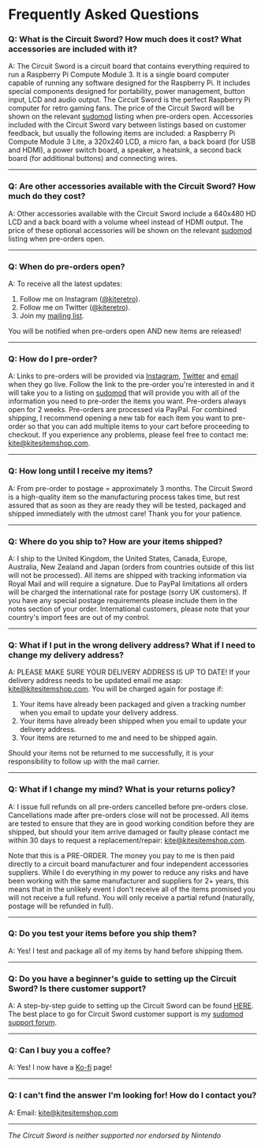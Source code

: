 # Frequently Asked Questions

### Q: What is the Circuit Sword? How much does it cost? What accessories are included with it?
A: The Circuit Sword is a circuit board that contains everything required to run a Raspberry Pi Compute Module 3. It is a single board computer capable of running any software designed for the Raspberry Pi. It includes special components designed for portability, power management, button input, LCD and audio output. The Circuit Sword is the perfect Raspberry Pi computer for retro gaming fans. The price of the Circuit Sword will be shown on the relevant [sudomod](https://www.sudomod.com/) listing when pre-orders open. Accessories included with the Circuit Sword vary between listings based on customer feedback, but usually the following items are included: a Raspberry Pi Compute Module 3 Lite, a 320x240 LCD, a micro fan, a back board (for USB and HDMI), a power switch board, a speaker, a heatsink, a second back board (for additional buttons) and connecting wires.

***
### Q: Are other accessories available with the Circuit Sword? How much do they cost?
A: Other accessories available with the Circuit Sword include a 640x480 HD LCD and a back board with a volume wheel instead of HDMI output. The price of these optional accessories will be shown on the relevant [sudomod](https://www.sudomod.com/) listing when pre-orders open.

***
### Q: When do pre-orders open?
A: To receive all the latest updates:
1. Follow me on Instagram ([@kiteretro](https://www.instagram.com/kiteretro/)).
2. Follow me on Twitter ([@kiteretro](https://twitter.com/kiteretro)).
3. Join my [mailing list](https://goo.gl/forms/e97uUvPOfUxPWdz82).

You will be notified when pre-orders open AND new items are released!

***
### Q: How do I pre-order?
A: Links to pre-orders will be provided via [Instagram](https://www.instagram.com/kiteretro/), [Twitter](https://twitter.com/kiteretro) and [email](https://docs.google.com/forms/d/e/1FAIpQLSfldWlIw2rxYdskP0xUDHvfQ84TIoc2HVhtLfzHKCbf89E-6Q/viewform) when they go live. Follow the link to the pre-order you're interested in and it will take you to a listing on [sudomod](https://www.sudomod.com/) that will provide you with all of the information you need to pre-order the items you want. Pre-orders always open for 2 weeks. Pre-orders are processed via PayPal. For combined shipping, I recommend opening a new tab for each item you want to pre-order so that you can add multiple items to your cart before proceeding to checkout. If you experience any problems, please feel free to contact me: kite@kitesitemshop.com.

***
### Q: How long until I receive my items?
A: From pre-order to postage = approximately 3 months. The Circuit Sword is a high-quality item so the manufacturing process takes time, but rest assured that as soon as they are ready they will be tested, packaged and shipped immediately with the utmost care! Thank you for your patience.

***
### Q: Where do you ship to? How are your items shipped?
A: I ship to the United Kingdom, the United States, Canada, Europe, Australia, New Zealand and Japan (orders from countries outside of this list will not be processed). All items are shipped with tracking information via Royal Mail and will require a signature. Due to PayPal limitations all orders will be charged the international rate for postage (sorry UK customers). If you have any special postage requirements please include them in the notes section of your order. International customers, please note that your country's import fees are out of my control.

***
### Q: What if I put in the wrong delivery address? What if I need to change my delivery address?
A: PLEASE MAKE SURE YOUR DELIVERY ADDRESS IS UP TO DATE! If your delivery address needs to be updated email me asap: kite@kitesitemshop.com. You will be charged again for postage if:
1. Your items have already been packaged and given a tracking number when you email to update your delivery address.
2. Your items have already been shipped when you email to update your delivery address.
3. Your items are returned to me and need to be shipped again.

Should your items not be returned to me successfully, it is your responsibility to follow up with the mail carrier.

***
### Q: What if I change my mind? What is your returns policy?
A: I issue full refunds on all pre-orders cancelled before pre-orders close. Cancellations made after pre-orders close will not be processed. All items are tested to ensure that they are in good working condition before they are shipped, but should your item arrive damaged or faulty please contact me within 30 days to request a replacement/repair: kite@kitesitemshop.com.

Note that this is a PRE-ORDER. The money you pay to me is then paid directly to a circuit board manufacturer and four independent accessories suppliers. While I do everything in my power to reduce any risks and have been working with the same manufacturer and suppliers for 2+ years, this means that in the unlikely event I don't receive all of the items promised you will not receive a full refund. You will only receive a partial refund (naturally, postage will be refunded in full).

***
### Q: Do you test your items before you ship them?
A: Yes! I test and package all of my items by hand before shipping them.

***
### Q: Do you have a beginner's guide to setting up the Circuit Sword? Is there customer support?
A: A step-by-step guide to setting up the Circuit Sword can be found [HERE](https://github.com/kiteretro/Circuit-Sword/wiki/Step-by-Step-Build). The best place to go for Circuit Sword customer support is my [sudomod support forum](https://www.sudomod.com/forum/viewforum.php?f=51&sid=ef2d5c6a9a589e15c50656075e6e7359).

***
### Q: Can I buy you a coffee?
A: Yes! I now have a [Ko-fi](https://ko-fi.com/kiteretro) page!

***
### Q: I can't find the answer I'm looking for! How do I contact you?
A: Email: kite@kitesitemshop.com

***

_The Circuit Sword is neither supported nor endorsed by Nintendo_